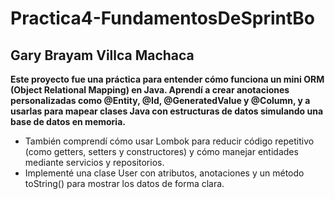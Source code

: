 # Practica4-FundamentosDeSprintBo
## Gary Brayam Villca Machaca

**Este proyecto fue una práctica para entender cómo funciona un mini ORM (Object Relational Mapping) en Java. Aprendí a crear anotaciones personalizadas como @Entity, @Id, @GeneratedValue y @Column, y a usarlas para mapear clases Java con estructuras de datos simulando una base de datos en memoria.**


- También comprendí cómo usar Lombok para reducir código repetitivo (como getters, setters y constructores) y cómo manejar entidades mediante servicios y repositorios.
- Implementé una clase User con atributos, anotaciones y un método toString() para mostrar los datos de forma clara.

